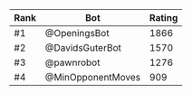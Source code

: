 Rank|Bot|Rating
---|---|---
#1|@OpeningsBot|1866
#2|@DavidsGuterBot|1570
#3|@pawnrobot|1276
#4|@MinOpponentMoves|909
